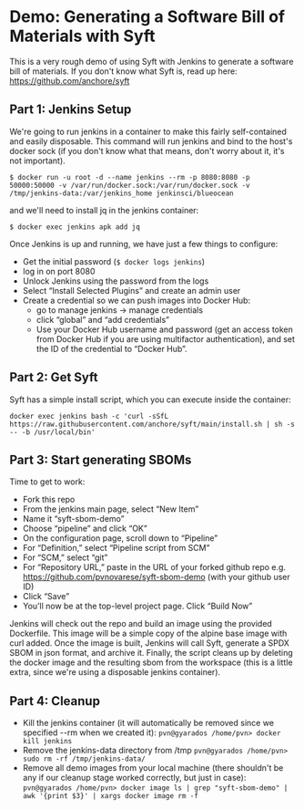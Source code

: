 # Demo: Generating a Software Bill of Materials with Syft

This is a very rough demo of using Syft with Jenkins to generate a software bill of materials.  If you don't know what Syft is, read up here: https://github.com/anchore/syft

## Part 1: Jenkins Setup

We're going to run jenkins in a container to make this fairly self-contained and easily disposable.  This command will run jenkins and bind to the host's docker sock (if you don't know what that means, don't worry about it, it's not important).

`$ docker run -u root -d --name jenkins --rm -p 8080:8080 -p 50000:50000 -v /var/run/docker.sock:/var/run/docker.sock -v /tmp/jenkins-data:/var/jenkins_home jenkinsci/blueocean
`

and we'll need to install jq in the jenkins container:

`$ docker exec jenkins apk add jq`

Once Jenkins is up and running, we have just a few things to configure:
- Get the initial password (`$ docker logs jenkins`)
- log in on port 8080
- Unlock Jenkins using the password from the logs
- Select “Install Selected Plugins” and create an admin user
- Create a credential so we can push images into Docker Hub:
	- go to manage jenkins -> manage credentials
	- click “global” and “add credentials”
	- Use your Docker Hub username and password (get an access token from Docker Hub if you are using multifactor authentication), and set the ID of the credential to “Docker Hub”.

## Part 2: Get Syft
Syft has a simple install script, which you can execute inside the container:

`docker exec jenkins bash -c 'curl -sSfL https://raw.githubusercontent.com/anchore/syft/main/install.sh | sh -s -- -b /usr/local/bin'`

## Part 3: Start generating SBOMs

Time to get to work:

- Fork this repo
- From the jenkins main page, select “New Item” 
- Name it “syft-sbom-demo”
- Choose “pipeline” and click “OK”
- On the configuration page, scroll down to “Pipeline”
- For “Definition,” select “Pipeline script from SCM”
- For “SCM,” select “git”
- For “Repository URL,” paste in the URL of your forked github repo
	e.g. https://github.com/pvnovarese/syft-sbom-demo (with your github user ID)
- Click “Save”
- You’ll now be at the top-level project page.  Click “Build Now”

Jenkins will check out the repo and build an image using the provided Dockerfile.  This image will be a simple copy of the alpine base image with curl added.  Once the image is built, Jenkins will call Syft, generate a SPDX SBOM in json format, and archive it.  Finally, the script cleans up by deleting the docker image and the resulting sbom from the workspace (this is a little extra, since we're using a disposable jenkins container).


## Part 4: Cleanup
- Kill the jenkins container (it will automatically be removed since we specified --rm when we created it):
	`pvn@gyarados /home/pvn> docker kill jenkins`
- Remove the jenkins-data directory from /tmp
	`pvn@gyarados /home/pvn> sudo rm -rf /tmp/jenkins-data/`
- Remove all demo images from your local machine (there shouldn't be any if our cleanup stage worked correctly, but just in case):
	`pvn@gyarados /home/pvn> docker image ls | grep "syft-sbom-demo" | awk '{print $3}' | xargs docker image rm -f`

